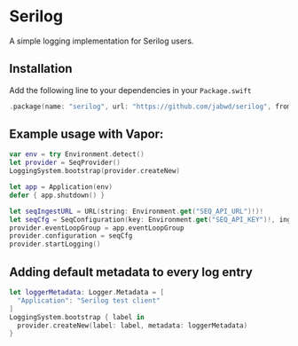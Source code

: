 # Serilog

A simple logging implementation for Serilog users.

## Installation

Add the following line to your dependencies in your `Package.swift`

```swift
.package(name: "serilog", url: "https://github.com/jabwd/serilog", from: "0.2.0"),
```

## Example usage with Vapor:

```swift
var env = try Environment.detect()
let provider = SeqProvider()
LoggingSystem.bootstrap(provider.createNew)

let app = Application(env)
defer { app.shutdown() }

let seqIngestURL = URL(string: Environment.get("SEQ_API_URL")!)!
let seqCfg = SeqConfiguration(key: Environment.get("SEQ_API_KEY")!, ingestURL: seqIngestURL)
provider.eventLoopGroup = app.eventLoopGroup
provider.configuration = seqCfg
provider.startLogging()
```

## Adding default metadata to every log entry

```swift
let loggerMetadata: Logger.Metadata = [
  "Application": "Serilog test client"
]
LoggingSystem.bootstrap { label in
  provider.createNew(label: label, metadata: loggerMetadata)
}
```
